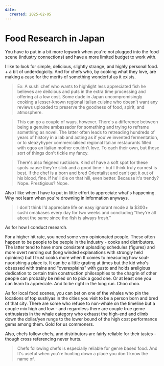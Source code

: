 ```yaml
---
date:
  created: 2025-02-05
---
```


# Food Research in Japan

You have to put in a bit more legwork when you're not plugged into the food scene (industry connections) and have a more limited budget to work with.

I like to look for simple, delicious, slightly strange, and highly personal food. + a bit of underdogicity. And for chefs who, by cooking what they love, are making a case for the merits of something wonderful as it exists. 

> Ex: A sushi chef who wants to highlight less appreciated fish he believes are deilcious and puts in the extra time processing and offering at a low cost. Some dude in Japan uncompromisingly cooking a lesser-known regional Italian cuisine who doesn't want any reviews uploaded to preserve the goodness of food, spirit, and atmosphere.

> This can go a couple of ways, however. There's a difference between being a genuine ambassador for something and trying to reframe something as novel. The latter often leads to retreading hundreds of years of history in a lab and acting as if you've invented fermentation, or to sleazyhyper commercialised regional Italian restaurants filled with egos an Italian mother couldn't love. To each their own, but those sort of things don't tickle my fancy.

> There's also feigned rusticism. Kind of have a soft spot for these spots cause they're slick and a good time - but I think truly earnest is best. If the chef is a born and bred Orientalist and can't get it out of his blood, fine. If he'll die on that hill, even better. Because it's trendy? Nope. Prestigious? Nope.

Also I like when I have to put in little effort to appreciate what's happening. Why not learn when you're drowning in information anyways.

> I don't think I'd appreciate life on easy ignorant mode a la $300+ sushi omakases every day for two weeks and concluding "they're all about the same since the fish is always fresh."

As for how I conduct research.

For a higher hit rate, you need some very opinionated people. These often happen to be people to be people in the industry - cooks and distributors. The latter tend to have more consistent uploading schedules (figures) and more overt nerding out (long winded explanations with strongly held opinions) but I trust cooks more when It comes to measuring how soul-nuorishing a place is. It can be a little grating at times but the kid who's obsessed with trains and "overexplains" with gusto and holds areligious dedication to certain train construction philosophies to the chagrin of other people can probably be relied on to pick a good one. Or at least one you can learn to appreciate. And to be right in the long run. Choo choo.

As for local food scenes, you can bet on one of the whales who pin the locations of top sushiyas in the cities you visit to be a person born and bred of that city. There are some who refuse to non-whale on the timeline but a couple mix high and low - and regardless there are couple true genre enthusiasts in the whale category who exhaust the high-end and climb down the dollar/yen rungs to the lower bound of the high cost performance gems among them. Gold for us commoners.

Also, chefs follow chefs, and distributors are fairly reliable for their tastes - though cross referencing never hurts. 

> Chefs following chefs is especially reliable for genre based food. And It's useful when you're hunting down a place you don't know the name of.